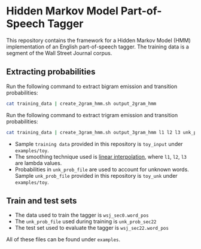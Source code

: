 # Hidden Markov Model Part-of-Speech Tagger

This repository contains the framework for a Hidden Markov Model (HMM) implementation of an English part-of-speech tagger. The training data is a segment of the Wall Street Journal corpus.

## Extracting probabilities

Run the following command to extract bigram emission and transition probabilities:

```bash
cat training_data | create_2gram_hmm.sh output_2gram_hmm
```

Run the following command to extract trigram emission and transition probabilities:

```bash
cat training_data | create_3gram_hmm.sh output_3gram_hmm l1 l2 l3 unk_prob_file
```

- Sample ```training data``` provided in this repository is ```toy_input``` under ```examples/toy```. 
- The smoothing technique used is [linear interpolation](https://en.wikipedia.org/wiki/Linear_interpolation), where ```l1```, ```l2```, ```l3``` are lambda values. 
- Probabilities in ```unk_prob_file``` are used to account for unknown words. Sample ```unk_prob_file``` provided in this repository is ```toy_unk``` under ```examples/toy```. 


## Train and test sets

- The data used to train the tagger is ```wsj_sec0.word_pos```
- The ```unk_prob_file``` used during training is ```unk_prob_sec22``` 
- The test set used to evaluate the tagger is ```wsj_sec22.word_pos```

All of these files can be found under ```examples```.
